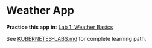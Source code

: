 # Weather App

**Practice this app in**: [Lab 1: Weather Basics](../labs/01-weather-basics.md)

See [KUBERNETES-LABS.md](../KUBERNETES-LABS.md) for complete learning path.
